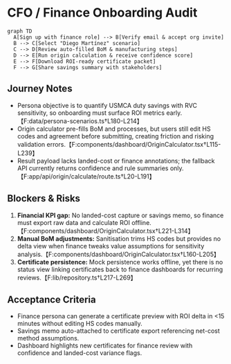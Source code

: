# CFO / Finance Onboarding Audit

```mermaid
graph TD
  A[Sign up with finance role] --> B[Verify email & accept org invite]
  B --> C[Select "Diego Martínez" scenario]
  C --> D[Review auto-filled BoM & manufacturing steps]
  D --> E[Run origin calculation & receive confidence score]
  E --> F[Download ROI-ready certificate packet]
  F --> G[Share savings summary with stakeholders]
```

## Journey Notes
- Persona objective is to quantify USMCA duty savings with RVC sensitivity, so onboarding must surface ROI metrics early.【F:data/persona-scenarios.ts†L180-L214】
- Origin calculator pre-fills BoM and processes, but users still edit HS codes and agreement before submitting, creating friction and risking validation errors.【F:components/dashboard/OriginCalculator.tsx†L115-L239】
- Result payload lacks landed-cost or finance annotations; the fallback API currently returns confidence and rule summaries only.【F:app/api/origin/calculate/route.ts†L20-L191】

## Blockers & Risks
1. **Financial KPI gap:** No landed-cost capture or savings memo, so finance must export raw data and calculate ROI offline.【F:components/dashboard/OriginCalculator.tsx†L221-L314】
2. **Manual BoM adjustments:** Sanitisation trims HS codes but provides no delta view when finance tweaks value assumptions for sensitivity analysis.【F:components/dashboard/OriginCalculator.tsx†L160-L205】
3. **Certificate persistence:** Mock persistence works offline, yet there is no status view linking certificates back to finance dashboards for recurring reviews.【F:lib/repository.ts†L217-L269】

## Acceptance Criteria
- Finance persona can generate a certificate preview with ROI delta in <15 minutes without editing HS codes manually.
- Savings memo auto-attached to certificate export referencing net-cost method assumptions.
- Dashboard highlights new certificates for finance review with confidence and landed-cost variance flags.
